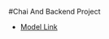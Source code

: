 #Chai And Backend Project

- [Model Link](https://app.eraser.io/workspace/YtPqZ1VogxGy1jzIDkzj?origin=share)
